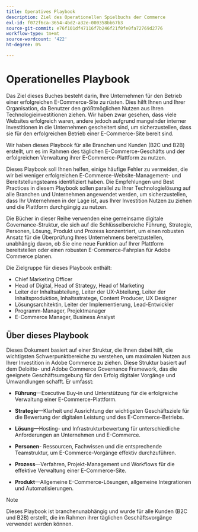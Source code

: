 ```yaml
---
title: Operatives Playbook
description: Ziel des Operationellen Spielbuchs der Commerce
exl-id: f072f6ca-3654-4bd2-a32e-000358bb67b3
source-git-commit: e76f101df47116f7b246f21f0fe0fa72769d2776
workflow-type: tm+mt
source-wordcount: '422'
ht-degree: 0%

---
```


# Operationelles Playbook

Das Ziel dieses Buches besteht darin, Ihre Unternehmen für den Betrieb einer erfolgreichen E-Commerce-Site zu rüsten. Dies hilft Ihnen und Ihrer Organisation, da Benutzer den größtmöglichen Nutzen aus Ihren Technologieinvestitionen ziehen. Wir haben zwar gesehen, dass viele Websites erfolgreich waren, andere jedoch aufgrund mangelnder interner Investitionen in die Unternehmen gescheitert sind, um sicherzustellen, dass sie für den erfolgreichen Betrieb einer E-Commerce-Site bereit sind.

Wir haben dieses Playbook für alle Branchen und Kunden (B2C und B2B) erstellt, um es im Rahmen des täglichen E-Commerce-Geschäfts und der erfolgreichen Verwaltung ihrer E-Commerce-Plattform zu nutzen.

Dieses Playbook soll Ihnen helfen, einige häufige Fehler zu vermeiden, die wir bei weniger erfolgreichen E-Commerce-Website-Management- und Bereitstellungsteams identifiziert haben. Die Empfehlungen und Best Practices in diesem Playbook sollen parallel zu Ihrer Technologielösung auf alle Branchen und Unternehmen angewendet werden, um sicherzustellen, dass Ihr Unternehmen in der Lage ist, aus Ihrer Investition Nutzen zu ziehen und die Plattform durchgängig zu nutzen.

Die Bücher in dieser Reihe verwenden eine gemeinsame digitale Governance-Struktur, die sich auf die Schlüsselbereiche Führung, Strategie, Personen, Lösung, Produkt und Prozess konzentriert, um einen robusten Ansatz für die Überprüfung Ihres Unternehmens bereitzustellen, unabhängig davon, ob Sie eine neue Funktion auf Ihrer Plattform bereitstellen oder einen robusten E-Commerce-Fahrplan für Adobe Commerce planen.

Die Zielgruppe für dieses Playbook enthält:

- Chief Marketing Officer
- Head of Digital, Head of Strategy, Head of Marketing
- Leiter der Inhaltsabteilung, Leiter der UX-Abteilung, Leiter der Inhaltsproduktion, Inhaltsstratege, Content Producer, UX Designer
- Lösungsarchitektin, Leiter der Implementierung, Lead-Entwickler
- Programm-Manager, Projektmanager
- E-Commerce Manager, Business Analyst

## Über dieses Playbook

Dieses Dokument basiert auf einer Struktur, die Ihnen dabei hilft, die wichtigsten Schwerpunktbereiche zu verstehen, um maximalen Nutzen aus Ihrer Investition in Adobe Commerce zu ziehen. Diese Struktur basiert auf dem Deloitte- und Adobe Commerce Governance Framework, das die geeignete Geschäftsumgebung für den Erfolg digitaler Vorgänge und Umwandlungen schafft. Er umfasst:

- **Führung**—Executive Buy-in und Unterstützung für die erfolgreiche Verwaltung einer E-Commerce-Plattform.

- **Strategie**—Klarheit und Ausrichtung der wichtigsten Geschäftsziele für die Bewertung der digitalen Leistung und des E-Commerce-Betriebs.

- **Lösung**—Hosting- und Infrastrukturbewertung für unterschiedliche Anforderungen an Unternehmen und E-Commerce.

- **Personen**- Ressourcen, Fachwissen und die entsprechende Teamstruktur, um E-Commerce-Vorgänge effektiv durchzuführen.

- **Prozess**—Verfahren, Projekt-Management und Workflows für die effektive Verwaltung einer E-Commerce-Site.

- **Produkt**—Allgemeine E-Commerce-Lösungen, allgemeine Integrationen und Automatisierungen.

>[!NOTE]
>
>Dieses Playbook ist branchenunabhängig und wurde für alle Kunden (B2C und B2B) erstellt, die im Rahmen ihrer täglichen Geschäftsvorgänge verwendet werden können.
